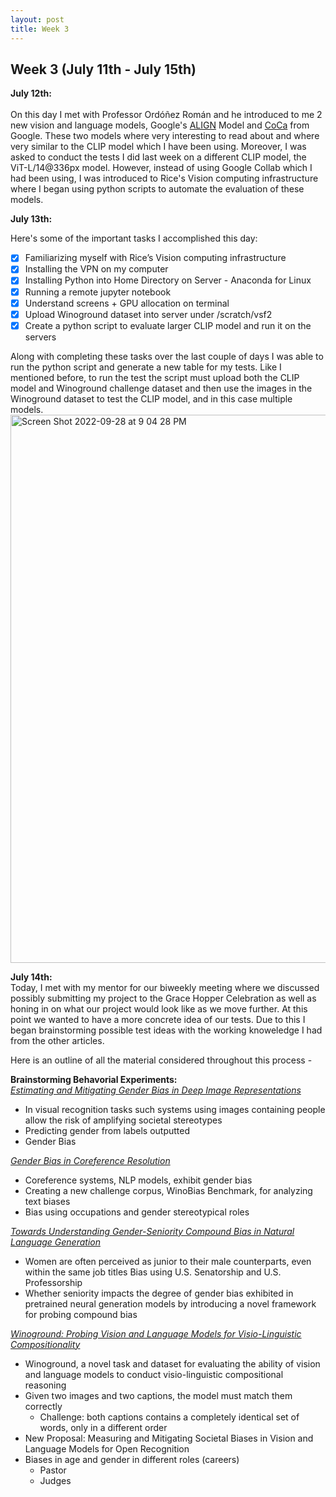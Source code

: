 ```yaml
---
layout: post
title: Week 3
---
```


## Week 3 (July 11th - July 15th)

**July 12th:** <br/>   
On this day I met with Professor Ordóñez Román and he introduced to me 2 new vision and language models, Google's [ALIGN](https://ai.googleblog.com/2021/05/align-scaling-up-visual-and-vision.html) Model and [CoCa](https://arxiv.org/pdf/2205.01917.pdf) from Google. These two models where very interesting to read about and where very similar to the CLIP model which I have been using.
Moreover, I was asked to conduct the tests I did last week on a different CLIP model, the ViT-L/14@336px model. However, instead of using Google Collab which I had been using, I was introduced to Rice's Vision computing infrastructure where I began using python scripts to automate the evaluation of these models. 

**July 13th:** <br/> 

Here's some of the important tasks I accomplished this day:
- [x] Familiarizing myself with Rice’s Vision computing infrastructure
- [x] Installing the VPN on my computer
- [x] Installing Python into Home Directory on Server - Anaconda for Linux
- [X] Running a remote jupyter notebook
- [x] Understand screens + GPU allocation on terminal
- [x] Upload Winoground dataset into server under /scratch/vsf2
- [x] Create a python script to evaluate larger CLIP model and run it on the servers

Along with completing these tasks over the last couple of days I was able to run the python script and generate a new table for my tests. Like I mentioned before, to run the test the script must upload both the CLIP model and Winoground challenge dataset and then use the images in the Winoground dataset to test the CLIP model, and in this case multiple models. 
<img width="877" alt="Screen Shot 2022-09-28 at 9 04 28 PM" src="https://user-images.githubusercontent.com/52052151/192936350-86025120-1f8f-469f-a7ed-4f71a30c0eeb.png">

**July 14th:** <br/>
Today, I met with my mentor for our biweekly meeting where we discussed possibly submitting my project to the Grace Hopper Celebration as well as honing in on what our project would look like as we move further. At this point we wanted to have a more concrete idea of our tests. Due to this I began brainstorming possible test ideas with the working knoweledge I had from the other articles. 

Here is an outline of all the material considered throughout this process - <br/>

**Brainstorming Behavorial Experiments:**          
*[Estimating and Mitigating Gender Bias in Deep Image Representations](https://arxiv.org/abs/1811.08489)* <br/>
- In visual recognition tasks such systems using images containing people allow the risk of amplifying societal stereotypes
- Predicting gender from labels outputted
- Gender Bias

*[Gender Bias in Coreference Resolution](https://uclanlp.github.io/corefBias/overview)* <br/>
- Coreference systems, NLP models, exhibit gender bias 
- Creating a new challenge corpus, WinoBias Benchmark, for analyzing text biases
- Bias using occupations and gender stereotypical roles

*[Towards Understanding Gender-Seniority Compound Bias in Natural Language Generation](https://arxiv.org/pdf/2205.09830.pdf)* <br/>
- Women are often perceived as junior to their male counterparts, even within the same job titles
Bias using U.S. Senatorship and U.S. Professorship
- Whether seniority impacts the degree of gender bias exhibited in pretrained neural generation models by introducing a novel framework for probing compound bias

*[Winoground: Probing Vision and Language Models for Visio-Linguistic Compositionality](https://arxiv.org/abs/2204.03162)* <br/>
- Winoground, a novel task and dataset for evaluating the ability of vision and language models to conduct visio-linguistic compositional reasoning
- Given two images and two captions, the model must match them correctly
  - Challenge: both captions contains a completely identical set of words, only in a different order
- New Proposal: Measuring and Mitigating Societal Biases in Vision and Language Models for Open Recognition
- Biases in age and gender in different roles (careers)
  - Pastor
  - Judges


